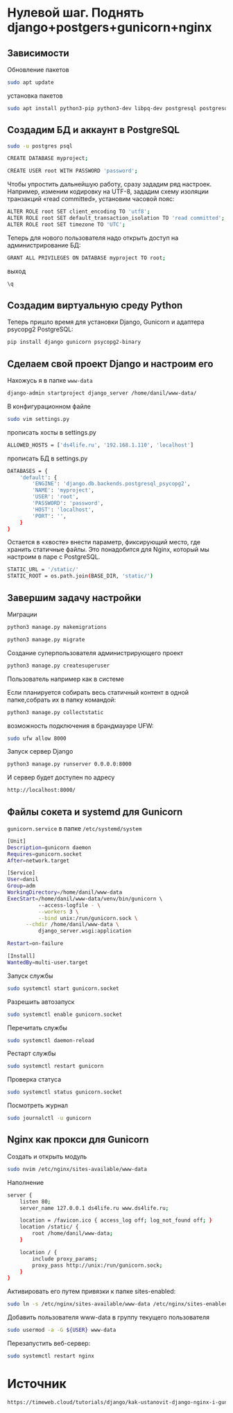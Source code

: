 # Нулевой шаг. Поднять django+postgers+gunicorn+nginx

## Зависимости
Обновление пакетов
```sh
sudo apt update
```
установка пакетов 
```sh
sudo apt install python3-pip python3-dev libpq-dev postgresql postgresql-contrib nginx curl
```
## Создадим БД и аккаунт в PostgreSQL
```sh
sudo -u postgres psql
```
```sh
CREATE DATABASE myproject;
```
```sh
CREATE USER root WITH PASSWORD 'password';
```
Чтобы упростить дальнейшую работу, сразу зададим ряд настроек. Например, изменим кодировку на UTF-8, зададим схему изоляции транзакций «read committed», установим часовой пояс:
```sh
ALTER ROLE root SET client_encoding TO 'utf8';
ALTER ROLE root SET default_transaction_isolation TO 'read committed';
ALTER ROLE root SET timezone TO 'UTC';
```
Теперь для нового пользователя надо открыть доступ на администрирование БД:
```sh
GRANT ALL PRIVILEGES ON DATABASE myproject TO root;
```
выход
```sh
\q
```


## Создадим виртуальную среду Python


Теперь пришло время для установки Django, Gunicorn и адаптера psycopg2 PostgreSQL:
```sh
pip install django gunicorn psycopg2-binary
```

## Сделаем свой проект Django и настроим его

Нахожусь я в папке `www-data`

```sh
django-admin startproject django_server /home/danil/www-data/
```

В конфигурационном файле
```sh
sudo vim settings.py
```
прописать хосты в settings.py
```sh
ALLOWED_HOSTS = ['ds4life.ru', '192.168.1.110', 'localhost']
```

прописать БД в settings.py
```sh
DATABASES = {
    'default': {
        'ENGINE': 'django.db.backends.postgresql_psycopg2',
        'NAME': 'myproject',
        'USER': 'root',
        'PASSWORD': 'password',
        'HOST': 'localhost',
        'PORT': '',
    }
}
```

Остается в «хвосте» внести параметр, фиксирующий место, где хранить статичные файлы. Это понадобится для Nginx, который мы настроим в паре с PostgreSQL.
```sh
STATIC_URL = '/static/'
STATIC_ROOT = os.path.join(BASE_DIR, 'static/')
```

## Завершим задачу настройки

Миграции
```sh
python3 manage.py makemigrations
```

```sh
python3 manage.py migrate
```

Создание суперпользователя администрирующего проект
```sh
python3 manage.py createsuperuser
```
Пользователь например как в системе

Если планируется собирать весь статичный контент в одной папке,собрать их в папку командой:
```sh
python3 manage.py collectstatic
```

возможность подключения в брандмауэре UFW:
```sh
sudo ufw allow 8000
```

Запуск сервер  Django
```sh
python3 manage.py runserver 0.0.0.0:8000
```

И сервер будет доступен по адресу
```sh
http://localhost:8000/
```

## Файлы сокета и systemd для Gunicorn

`gunicorn.service` в папке `/etc/systemd/system`
```sh
[Unit]
Description=gunicorn daemon
Requires=gunicorn.socket
After=network.target

[Service]
User=danil
Group=adm     
WorkingDirectory=/home/danil/www-data    
ExecStart=/home/danil/www-data/venv/bin/gunicorn \            
          --access-logfile - \
          --workers 3 \
          --bind unix:/run/gunicorn.sock \
	  --chdir /home/danil/www-data \
          django_server.wsgi:application

Restart=on-failure

[Install]
WantedBy=multi-user.target
```

Запуск службы
```sh
sudo systemctl start gunicorn.socket
```

Разрешить автозапуск
```sh
sudo systemctl enable gunicorn.socket
```

Перечитать службы
```sh
sudo systemctl daemon-reload
```

Рестарт службы
```sh
sudo systemctl restart gunicorn
```

Проверка статуса
```sh
sudo systemctl status gunicorn.socket
```

Посмотреть журнал
```sh
sudo journalctl -u gunicorn
```

## Nginx как прокси для Gunicorn

Создать и открыть модуль
```sh
sudo nvim /etc/nginx/sites-available/www-data
```

Наполнение
```sh
server {
    listen 80;
    server_name 127.0.0.1 ds4life.ru www.ds4life.ru;

    location = /favicon.ico { access_log off; log_not_found off; }
    location /static/ {
        root /home/danil/www-data;
    }

    location / {
        include proxy_params;
        proxy_pass http://unix:/run/gunicorn.sock;
    }
}
```

Активировать его путем привязки к папке sites-enabled:
```sh
sudo ln -s /etc/nginx/sites-available/www-data /etc/nginx/sites-enabled
```

Добавить пользователя www-data в группу текущего пользователя
```sh
sudo usermod -a -G ${USER} www-data
```

Перезапустить веб-сервер:
```sh
sudo systemctl restart nginx
```
# Источник
```sh
https://timeweb.cloud/tutorials/django/kak-ustanovit-django-nginx-i-gunicorn-na-virtualnyj-server
```

